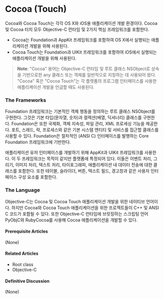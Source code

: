 # Cocoa \(Touch\)

Cocoa와 Cocoa Touch는 각각 OS X와 iOS용 애플리케이션 개발 환경이다. Cocoa 및 Cocoa 터치 모두 Objective-C 런타임 및 2가지 핵심 프레임워크를 포함한다.

* Cocoa는 Foundation과 AppKit 프레임워크를 포함하여 OS X에서 실행되는 애플리케이션 개발을 위해 사용된다.
* Cocoa Touch는 Foundation과 UIKit 프레임워크를 포함하여 iOS에서 실행되는 애플리케이션 개발을 위해 사용된다.

> **Note**: "Cocoa" 용어는 Objective-C 런타임 및 루트 클래스 NSObject로 상속을 기반으로한 any 클래스 또는 객체를 일반적으로 지칭하는 데 사용되어 왔다. "Cocoa" 혹은 "Cocoa Touch"는 각 플랫폼의 프로그램 인터페이스를 사용한 애플리케이션 개발을 언급할 때도 사용된다.

### The Frameworks

Foundation 프레임워크는 기본적인 객체 행동을 정의하는 루트 클래스 NSObject를 구현한다. 그것은 기본 타입\(문자열, 숫자\)과 컬렉션\(배열, 딕셔너리\) 클래스를 구현한다. Foundation은 또한 국제화, 객체 지속성, 파일 관리, XML 프로세싱 기능을 제공한다. 포트, 스레드, 락, 프로세스와 같은 기본 시스템 엔티티 및 서비스를 접근할 클래스를 사용할 수 있다. Foundation은 절차적인 \(ANSI C\) 인터페이스를 발행하는 Core Foundation 프레임워크에 기반한다.

애플리케이션 유저 인터페이스를 개발하기 위해 AppKit과 UIKit 프레임워크를 사용한다. 이 두 프레임워크는 목적이 같지만 플랫폼에 특정되어 있다. 이들은 이벤트 처리, 그리기, 이미지 처리, 텍스트 처리, 타이포그래피, 애플리케이션 내 데이터 전송에 대한 클래스를 포함한다. 또한 테이블, 슬라이더, 버튼, 텍스트 필드, 경고창과 같은 사용자 인터페이스 구성 요소를 포함한다.

### The Language

Objective-C는 Cocoa 및 Cocoa Touch 애플리케이션 개발을 위한 네이티브 언어이다. 하지만 Cocoa와 Cocoa Touch 애플리케이션을 위한 프로젝트들이 C++ 및 ANSI C 코드가 포함될 수 있다. 또한 Objective-C 런타임에 브릿징하는 스크립팅 언어 PyObjC와 RubyCocoa를 사용해 Cocoa 애플리케이션을 개발할 수 있다.

#### Prerequisite Articles

\(None\)

#### Related Articles

* Root class
* Objective-C

#### Definitive Discussion

\(None\)


